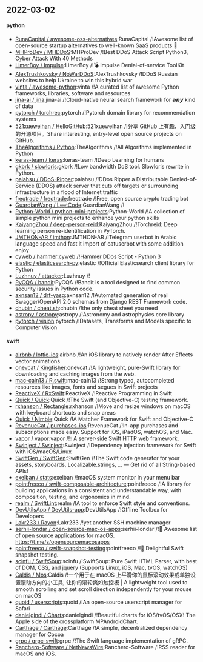 ## 2022-03-02

#### python
* [RunaCapital / awesome-oss-alternatives](https://github.com/RunaCapital/awesome-oss-alternatives):RunaCapital /!Awesome list of open-source startup alternatives to well-known SaaS products 🚀
* [MHProDev / MHDDoS](https://github.com/MHProDev/MHDDoS):MHProDev /!Best DDoS Attack Script Python3, Cyber Attack With 40 Methods
* [LimerBoy / Impulse](https://github.com/LimerBoy/Impulse):LimerBoy /!💣 Impulse Denial-of-service ToolKit
* [AlexTrushkovsky / NoWarDDoS](https://github.com/AlexTrushkovsky/NoWarDDoS):AlexTrushkovsky /!DDoS Russian websites to help Ukraine to win this hybrid war
* [vinta / awesome-python](https://github.com/vinta/awesome-python):vinta /!A curated list of awesome Python frameworks, libraries, software and resources
* [jina-ai / jina](https://github.com/jina-ai/jina):jina-ai /!Cloud-native neural search framework for 𝙖𝙣𝙮 kind of data
* [pytorch / torchrec](https://github.com/pytorch/torchrec):pytorch /!Pytorch domain library for recommendation systems
* [521xueweihan / HelloGitHub](https://github.com/521xueweihan/HelloGitHub):521xueweihan /!分享 GitHub 上有趣、入门级的开源项目。Share interesting, entry-level open source projects on GitHub.
* [TheAlgorithms / Python](https://github.com/TheAlgorithms/Python):TheAlgorithms /!All Algorithms implemented in Python
* [keras-team / keras](https://github.com/keras-team/keras):keras-team /!Deep Learning for humans
* [gkbrk / slowloris](https://github.com/gkbrk/slowloris):gkbrk /!Low bandwidth DoS tool. Slowloris rewrite in Python.
* [palahsu / DDoS-Ripper](https://github.com/palahsu/DDoS-Ripper):palahsu /!DDos Ripper a Distributable Denied-of-Service (DDOS) attack server that cuts off targets or surrounding infrastructure in a flood of Internet traffic
* [freqtrade / freqtrade](https://github.com/freqtrade/freqtrade):freqtrade /!Free, open source crypto trading bot
* [GuardianWang / LeetCode](https://github.com/GuardianWang/LeetCode):GuardianWang /!
* [Python-World / python-mini-projects](https://github.com/Python-World/python-mini-projects):Python-World /!A collection of simple python mini projects to enhance your python skills
* [KaiyangZhou / deep-person-reid](https://github.com/KaiyangZhou/deep-person-reid):KaiyangZhou /!Torchreid: Deep learning person re-identification in PyTorch.
* [JMTHON-AR / jmthon](https://github.com/JMTHON-AR/jmthon):JMTHON-AR /!Telegram userbot in Arabic language speed and fast it import of catuserbot with some addition enjoy
* [cyweb / hammer](https://github.com/cyweb/hammer):cyweb /!Hammer DDos Script - Python 3
* [elastic / elasticsearch-py](https://github.com/elastic/elasticsearch-py):elastic /!Official Elasticsearch client library for Python
* [Luzhnuy / attacker](https://github.com/Luzhnuy/attacker):Luzhnuy /!
* [PyCQA / bandit](https://github.com/PyCQA/bandit):PyCQA /!Bandit is a tool designed to find common security issues in Python code.
* [axnsan12 / drf-yasg](https://github.com/axnsan12/drf-yasg):axnsan12 /!Automated generation of real Swagger/OpenAPI 2.0 schemas from Django REST Framework code.
* [chubin / cheat.sh](https://github.com/chubin/cheat.sh):chubin /!the only cheat sheet you need
* [astropy / astropy](https://github.com/astropy/astropy):astropy /!Astronomy and astrophysics core library
* [pytorch / vision](https://github.com/pytorch/vision):pytorch /!Datasets, Transforms and Models specific to Computer Vision

#### swift
* [airbnb / lottie-ios](https://github.com/airbnb/lottie-ios):airbnb /!An iOS library to natively render After Effects vector animations
* [onevcat / Kingfisher](https://github.com/onevcat/Kingfisher):onevcat /!A lightweight, pure-Swift library for downloading and caching images from the web.
* [mac-cain13 / R.swift](https://github.com/mac-cain13/R.swift):mac-cain13 /!Strong typed, autocompleted resources like images, fonts and segues in Swift projects
* [ReactiveX / RxSwift](https://github.com/ReactiveX/RxSwift):ReactiveX /!Reactive Programming in Swift
* [Quick / Quick](https://github.com/Quick/Quick):Quick /!The Swift (and Objective-C) testing framework.
* [rxhanson / Rectangle](https://github.com/rxhanson/Rectangle):rxhanson /!Move and resize windows on macOS with keyboard shortcuts and snap areas
* [Quick / Nimble](https://github.com/Quick/Nimble):Quick /!A Matcher Framework for Swift and Objective-C
* [RevenueCat / purchases-ios](https://github.com/RevenueCat/purchases-ios):RevenueCat /!In-app purchases and subscriptions made easy. Support for iOS, iPadOS, watchOS, and Mac.
* [vapor / vapor](https://github.com/vapor/vapor):vapor /!💧 A server-side Swift HTTP web framework.
* [Swinject / Swinject](https://github.com/Swinject/Swinject):Swinject /!Dependency injection framework for Swift with iOS/macOS/Linux
* [SwiftGen / SwiftGen](https://github.com/SwiftGen/SwiftGen):SwiftGen /!The Swift code generator for your assets, storyboards, Localizable.strings, … — Get rid of all String-based APIs!
* [exelban / stats](https://github.com/exelban/stats):exelban /!macOS system monitor in your menu bar
* [pointfreeco / swift-composable-architecture](https://github.com/pointfreeco/swift-composable-architecture):pointfreeco /!A library for building applications in a consistent and understandable way, with composition, testing, and ergonomics in mind.
* [realm / SwiftLint](https://github.com/realm/SwiftLint):realm /!A tool to enforce Swift style and conventions.
* [DevUtilsApp / DevUtils-app](https://github.com/DevUtilsApp/DevUtils-app):DevUtilsApp /!Offline Toolbox for Developers
* [Lakr233 / Rayon](https://github.com/Lakr233/Rayon):Lakr233 /!yet another SSH machine manager
* [serhii-londar / open-source-mac-os-apps](https://github.com/serhii-londar/open-source-mac-os-apps):serhii-londar /!🚀 Awesome list of open source applications for macOS. https://t.me/s/opensourcemacosapps
* [pointfreeco / swift-snapshot-testing](https://github.com/pointfreeco/swift-snapshot-testing):pointfreeco /!📸 Delightful Swift snapshot testing.
* [scinfu / SwiftSoup](https://github.com/scinfu/SwiftSoup):scinfu /!SwiftSoup: Pure Swift HTML Parser, with best of DOM, CSS, and jquery (Supports Linux, iOS, Mac, tvOS, watchOS)
* [Caldis / Mos](https://github.com/Caldis/Mos):Caldis /!一个用于在 macOS 上平滑你的鼠标滚动效果或单独设置滚动方向的小工具, 让你的滚轮爽如触控板 | A lightweight tool used to smooth scrolling and set scroll direction independently for your mouse on macOS
* [quoid / userscripts](https://github.com/quoid/userscripts):quoid /!An open-source userscript manager for Safari
* [danielgindi / Charts](https://github.com/danielgindi/Charts):danielgindi /!Beautiful charts for iOS/tvOS/OSX! The Apple side of the crossplatform MPAndroidChart.
* [Carthage / Carthage](https://github.com/Carthage/Carthage):Carthage /!A simple, decentralized dependency manager for Cocoa
* [grpc / grpc-swift](https://github.com/grpc/grpc-swift):grpc /!The Swift language implementation of gRPC.
* [Ranchero-Software / NetNewsWire](https://github.com/Ranchero-Software/NetNewsWire):Ranchero-Software /!RSS reader for macOS and iOS.
